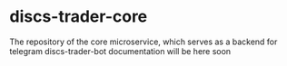 # discs-trader-core

The repository of the core microservice, which serves as a backend for telegram discs-trader-bot
documentation will be here soon

